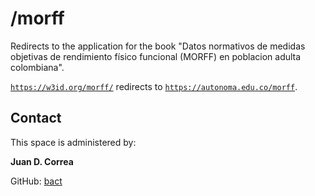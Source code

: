 # /morff

Redirects to the application for the book "Datos normativos de medidas objetivas de rendimiento físico funcional (MORFF) en poblacion adulta colombiana".

[`https://w3id.org/morff/`](https://w3id.org/morff/) redirects to [`https://autonoma.edu.co/morff`](https://autonoma.edu.co/morff).

## Contact
This space is administered by:  

**Juan D. Correa**

GitHub: [bact](https://github.com/juandcorreag)